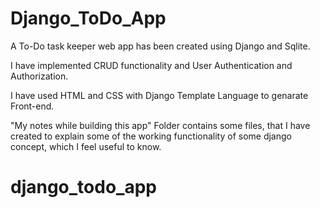 # Django_ToDo_App
A To-Do task keeper web app has been created using Django and Sqlite.

I have implemented CRUD functionality and User Authentication and Authorization.

I have used HTML and CSS with Django Template Language to genarate Front-end.

"My notes while building this app" Folder contains some files, that I have created to explain some of the working functionality of some django concept, which I feel
useful to know.
# django_todo_app

